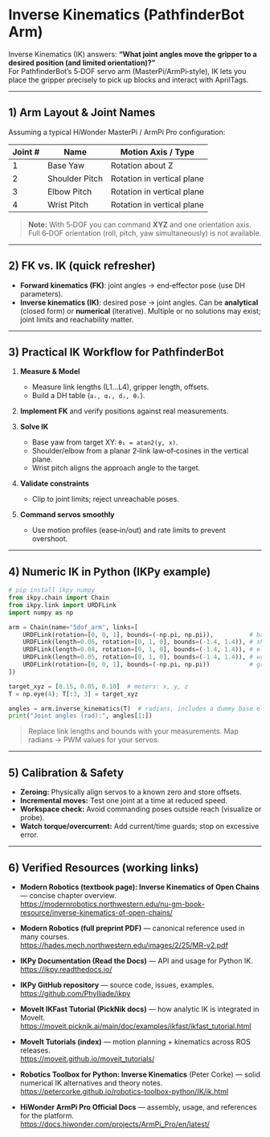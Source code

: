 # Inverse Kinematics (PathfinderBot Arm)

Inverse Kinematics (IK) answers: **“What joint angles move the gripper to a desired position (and limited orientation)?”**  
For PathfinderBot’s 5‑DOF servo arm (MasterPi/ArmPi‑style), IK lets you place the gripper precisely to pick up blocks and interact with AprilTags.

---

## 1) Arm Layout & Joint Names

Assuming a typical HiWonder MasterPi / ArmPi Pro configuration:

| Joint # | Name           | Motion Axis / Type            |
|---------|----------------|-------------------------------|
| 1       | Base Yaw       | Rotation about Z              |
| 2       | Shoulder Pitch | Rotation in vertical plane    |
| 3       | Elbow Pitch    | Rotation in vertical plane    |
| 4       | Wrist Pitch    | Rotation in vertical plane    |

> **Note:** With 5‑DOF you can command **XYZ** and one orientation axis. Full 6‑DOF orientation (roll, pitch, yaw simultaneously) is not available.

---

## 2) FK vs. IK (quick refresher)

- **Forward kinematics (FK)**: joint angles → end‑effector pose (use DH parameters).
- **Inverse kinematics (IK)**: desired pose → joint angles. Can be **analytical** (closed form) or **numerical** (iterative). Multiple or no solutions may exist; joint limits and reachability matter.

---

## 3) Practical IK Workflow for PathfinderBot

1. **Measure & Model**
   - Measure link lengths (L1…L4), gripper length, offsets.
   - Build a DH table (`aᵢ, αᵢ, dᵢ, θᵢ`).

2. **Implement FK** and verify positions against real measurements.

3. **Solve IK**
   - Base yaw from target XY: `θ₁ = atan2(y, x)`.
   - Shoulder/elbow from a planar 2‑link law‑of‑cosines in the vertical plane.
   - Wrist pitch aligns the approach angle to the target.

4. **Validate constraints**
   - Clip to joint limits; reject unreachable poses.

5. **Command servos smoothly**
   - Use motion profiles (ease‑in/out) and rate limits to prevent overshoot.

---

## 4) Numeric IK in Python (IKPy example)

```python
# pip install ikpy numpy
from ikpy.chain import Chain
from ikpy.link import URDFLink
import numpy as np

arm = Chain(name="5dof_arm", links=[
    URDFLink(rotation=[0, 0, 1], bounds=(-np.pi, np.pi)),          # base
    URDFLink(length=0.06, rotation=[0, 1, 0], bounds=(-1.4, 1.4)), # shoulder
    URDFLink(length=0.08, rotation=[0, 1, 0], bounds=(-1.4, 1.4)), # elbow
    URDFLink(length=0.05, rotation=[0, 1, 0], bounds=(-1.4, 1.4)), # wrist pitch
    URDFLink(rotation=[0, 0, 1], bounds=(-np.pi, np.pi))           # gripper yaw (if used)
])

target_xyz = [0.15, 0.05, 0.10]  # meters: x, y, z
T = np.eye(4); T[:3, 3] = target_xyz

angles = arm.inverse_kinematics(T)  # radians, includes a dummy base element at index 0
print("Joint angles (rad):", angles[1:])
```

> Replace link lengths and bounds with your measurements. Map radians → PWM values for your servos.

---

## 5) Calibration & Safety

- **Zeroing:** Physically align servos to a known zero and store offsets.
- **Incremental moves:** Test one joint at a time at reduced speed.
- **Workspace check:** Avoid commanding poses outside reach (visualize or probe).
- **Watch torque/overcurrent:** Add current/time guards; stop on excessive error.

---

## 6) Verified Resources (working links)

- **Modern Robotics (textbook page): Inverse Kinematics of Open Chains** — concise chapter overview.  
  https://modernrobotics.northwestern.edu/nu-gm-book-resource/inverse-kinematics-of-open-chains/

- **Modern Robotics (full preprint PDF)** — canonical reference used in many courses.  
  https://hades.mech.northwestern.edu/images/2/25/MR-v2.pdf

- **IKPy Documentation (Read the Docs)** — API and usage for Python IK.  
  https://ikpy.readthedocs.io/

- **IKPy GitHub repository** — source code, issues, examples.  
  https://github.com/Phylliade/ikpy

- **MoveIt IKFast Tutorial (PickNik docs)** — how analytic IK is integrated in MoveIt.  
  https://moveit.picknik.ai/main/doc/examples/ikfast/ikfast_tutorial.html

- **MoveIt Tutorials (index)** — motion planning + kinematics across ROS releases.  
  https://moveit.github.io/moveit_tutorials/

- **Robotics Toolbox for Python: Inverse Kinematics** (Peter Corke) — solid numerical IK alternatives and theory notes.  
  https://petercorke.github.io/robotics-toolbox-python/IK/ik.html

- **HiWonder ArmPi Pro Official Docs** — assembly, usage, and references for the platform.  
  https://docs.hiwonder.com/projects/ArmPi_Pro/en/latest/
